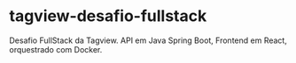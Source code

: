 # tagview-desafio-fullstack
Desafio FullStack da Tagview. API em Java Spring Boot,  Frontend em React, orquestrado com Docker.
